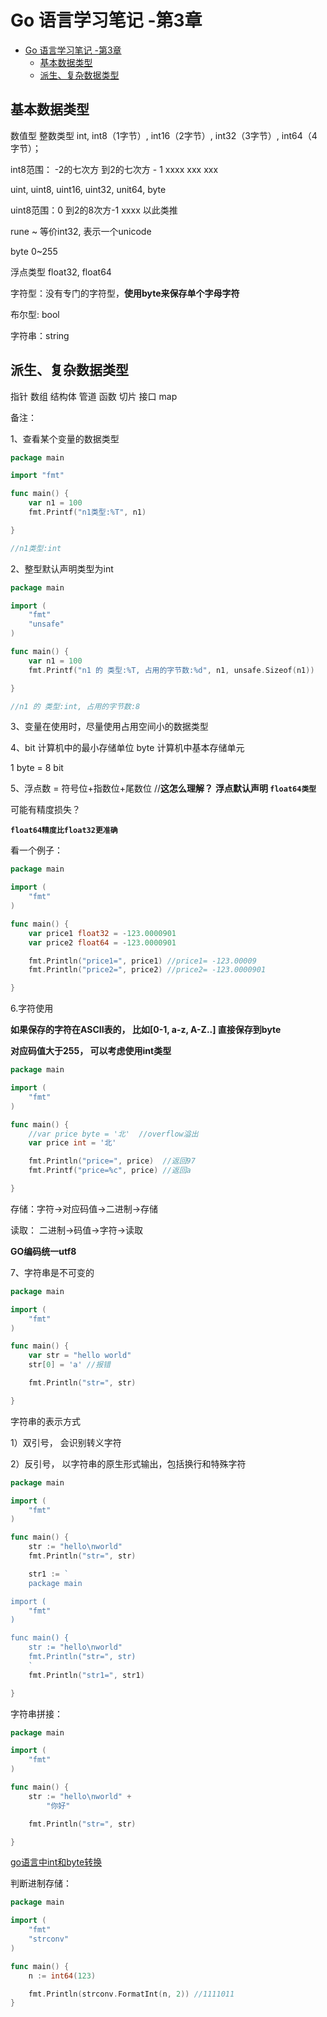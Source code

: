 # Go 语言学习笔记 -第3章

<!-- TOC -->

- [Go 语言学习笔记 -第3章](#go-%e8%af%ad%e8%a8%80%e5%ad%a6%e4%b9%a0%e7%ac%94%e8%ae%b0--%e7%ac%ac3%e7%ab%a0)
  - [基本数据类型](#%e5%9f%ba%e6%9c%ac%e6%95%b0%e6%8d%ae%e7%b1%bb%e5%9e%8b)
  - [派生、复杂数据类型](#%e6%b4%be%e7%94%9f%e5%a4%8d%e6%9d%82%e6%95%b0%e6%8d%ae%e7%b1%bb%e5%9e%8b)

<!-- /TOC -->

## 基本数据类型

数值型
整数类型 
int, int8（1字节）, int16（2字节）, int32（3字节）, int64（4字节）；

int8范围： -2的七次方 到2的七次方 - 1
xxxx
xxx
xxx

uint, uint8, uint16, uint32, unit64, byte

uint8范围：0 到2的8次方-1
xxxx
以此类推

rune ~ 等价int32, 表示一个unicode

byte  0~255



浮点类型 float32, float64

字符型：没有专门的字符型，**使用byte来保存单个字母字符**

布尔型: bool

字符串：string


## 派生、复杂数据类型

指针
数组
结构体
管道
函数
切片
接口
map



备注：

1、查看某个变量的数据类型

```go
package main

import "fmt"

func main() {
	var n1 = 100
	fmt.Printf("n1类型:%T", n1)

}

//n1类型:int
```

2、整型默认声明类型为int

```go
package main

import (
	"fmt"
	"unsafe"
)

func main() {
	var n1 = 100
	fmt.Printf("n1 的 类型:%T, 占用的字节数:%d", n1, unsafe.Sizeof(n1))

}

//n1 的 类型:int, 占用的字节数:8

```


3、变量在使用时，尽量使用占用空间小的数据类型



4、bit  计算机中的最小存储单位
     byte 计算机中基本存储单元

1 byte = 8 bit


5、浮点数 = 符号位+指数位+尾数位  //**这怎么理解？**
**浮点默认声明 `float64类型`**

可能有精度损失？

**`float64精度比float32更准确`**

看一个例子：

```go
package main

import (
	"fmt"
)

func main() {
	var price1 float32 = -123.0000901
	var price2 float64 = -123.0000901

	fmt.Println("price1=", price1) //price1= -123.00009
	fmt.Println("price2=", price2) //price2= -123.0000901

}

```

6.字符使用

**如果保存的字符在ASCII表的， 比如[0-1, a-z, A-Z..] 直接保存到byte**

**对应码值大于255， 可以考虑使用int类型**

```go
package main

import (
    "fmt"
)

func main() {
    //var price byte = '北'  //overflow溢出
    var price int = '北'

    fmt.Println("price=", price)  //返回97
    fmt.Printf("price=%c", price) //返回a

}
```


存储：字符->对应码值->二进制->存储

读取： 二进制->码值->字符->读取

**GO编码统一utf8**


7、字符串是不可变的

```go
package main

import (
    "fmt"
)

func main() {
    var str = "hello world"
    str[0] = 'a' //报错

    fmt.Println("str=", str)

}
```


字符串的表示方式

1）双引号， 会识别转义字符

2）反引号， 以字符串的原生形式输出，包括换行和特殊字符

```go
package main

import (
    "fmt"
)

func main() {
    str := "hello\nworld"
    fmt.Println("str=", str)

    str1 := `
    package main

import (
    "fmt"
)

func main() {
    str := "hello\nworld"
    fmt.Println("str=", str)
    `
    fmt.Println("str1=", str1)

}

```


字符串拼接：

```go
package main

import (
    "fmt"
)

func main() {
    str := "hello\nworld" +
        "你好"

    fmt.Println("str=", str)

}
```


[go语言中int和byte转换](https://studygolang.com/articles/16154)



判断进制存储：

```go
package main

import (
	"fmt"
	"strconv"
)

func main() {
	n := int64(123)

	fmt.Println(strconv.FormatInt(n, 2)) //1111011
}
```








